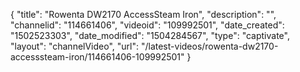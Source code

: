 {
    "title": "Rowenta DW2170 AccessSteam Iron",
    "description": "",
    "channelid": "114661406",
    "videoid": "109992501",
    "date_created": "1502523303",
    "date_modified": "1504284567",
    "type": "captivate",
    "layout": "channelVideo",
    "url": "\/latest-videos\/rowenta-dw2170-accesssteam-iron\/114661406-109992501"
}